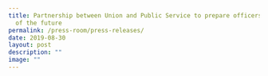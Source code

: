 ```yaml
---
title: Partnership between Union and Public Service to prepare officers for jobs
  of the future
permalink: /press-room/press-releases/
date: 2019-08-30
layout: post
description: ""
image: ""
---
```

